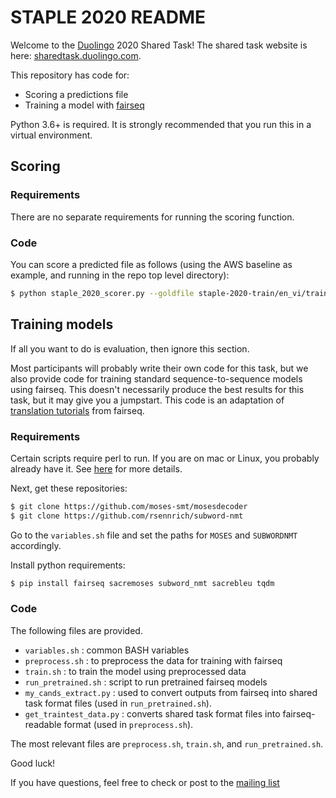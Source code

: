 # STAPLE 2020 README

Welcome to the [Duolingo](https://www.duolingo.com/) 2020 Shared Task! The shared task website is here: [sharedtask.duolingo.com](http://sharedtask.duolingo.com/).

This repository has code for:

* Scoring a predictions file
* Training a model with [fairseq](https://github.com/pytorch/fairseq)

Python 3.6+ is required. It is strongly recommended that you run this in a virtual environment.

## Scoring

### Requirements

There are no separate requirements for running the scoring function.

### Code

You can score a predicted file as follows (using the AWS baseline as example, and running in the repo top level directory):

```bash
$ python staple_2020_scorer.py --goldfile staple-2020-train/en_vi/train.en_vi.2020-01-13.gold.txt  --predfile staple-2020-train/en_vi/train.en_vi.aws_baseline.pred.txt
```

## Training models

If all you want to do is evaluation, then ignore this section.

Most participants will probably write their own code for this task, but we also provide code for training standard 
sequence-to-sequence models using fairseq. This doesn't necessarily produce the best results for this task, 
but it may give you a jumpstart. This code is an adaptation of [translation tutorials](https://github.com/pytorch/fairseq/blob/master/examples/translation/README.md) from fairseq.

### Requirements

Certain scripts require perl to run. If you are on mac or Linux, you probably already have it. See [here](https://www.perl.org/get.html) for more details.

Next, get these repositories:
```bash
$ git clone https://github.com/moses-smt/mosesdecoder
$ git clone https://github.com/rsennrich/subword-nmt
```

Go to the `variables.sh` file and set the paths for `MOSES` and `SUBWORDNMT` accordingly.

Install python requirements:

```bash
$ pip install fairseq sacremoses subword_nmt sacrebleu tqdm
```

### Code

The following files are provided.  

* `variables.sh` : common BASH variables
* `preprocess.sh` : to preprocess the data for training with fairseq
* `train.sh` : to train the model using preprocessed data
* `run_pretrained.sh` : script to run pretrained fairseq models
* `my_cands_extract.py` : used to convert outputs from fairseq into shared task format files (used in `run_pretrained.sh`).
* `get_traintest_data.py` : converts shared task format files into fairseq-readable format (used in `preprocess.sh`).

The most relevant files are `preprocess.sh`, `train.sh`, and `run_pretrained.sh`. 

Good luck!

If you have questions, feel free to check or post to the [mailing list](https://groups.google.com/forum/#!forum/duolingo-sharedtask-2020)
